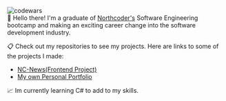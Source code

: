 ![codewars](https://www.codewars.com/users/hjaox/badges/micro) 
<br />
:wave: Hello there! I'm a graduate of [Northcoder's](https://northcoders.com/) Software Engineering bootcamp and making an exciting career change into the software development industry.

:clipboard: Check out my repositories to see my projects. Here are links to some of the projects I made:
- [NC-News(Frontend Project)](https://nc-news-hjaox.netlify.app/)
- [My own Personal Portfolio](https://hectorobanana.netlify.app/)


:chart_with_upwards_trend: Im currently learning C# to add to my skills.
